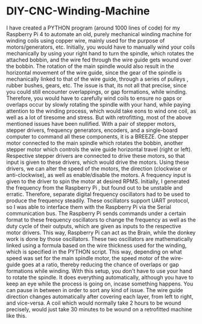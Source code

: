 # DIY-CNC-Winding-Machine
I have created a PYTHON program (around 1000 lines of code) for my Raspberry Pi 4 to automate an old, purely mechanical winding machine for winding coils using copper wire, mainly used for the purpose of motors/generators, etc.  Initially, you would have to manually wind your coils mechanically by using your right hand to turn the spindle, which rotates the attached bobbin, and the wire fed through the wire guide gets wound over the bobbin. The rotation of the main spindle would also result in the horizontal movement of the wire guide, since the gear of the spindle is mechanically linked to that of the wire guide, through a series of pulleys , rubber bushes, gears, etc. The issue is that, its not all that precise, since you could still encounter overlappings, or gap formations, while winding. Therefore, you would have to carefully wind coils to ensure no gaps or overlaps occur by slowly rotating the spindle with your hand, while paying attention to the winding process, which would take eons to wind one coil, as well as a lot of tiresome and stress.  But with retrofitting, most of the above mentioned issues have been nullified. With a pair of stepper motors, stepper drivers, frequency generators, encoders, and a single-board computer to command all these components, it is a BREEZE. One stepper motor connected to the main spindle which rotates the bobbin, another stepper motor which controls the wire guide horizontal travel (right or left). Respective stepper drivers are connected to drive these motors, so that input is given to these drivers, which would drive the motors. Using these drivers, we can alter the speed of the motors, the direction (clockwise or anti-clockwise), as well as enable/disable the motors. A frequency input is given to the driver to spin the motor at desired RPMS.  Initially, I generated the frequency from the Raspberry Pi , but found out to be unstable and erratic. Therefore, separate digital frequency oscillators had to be used to produce the frequency steadily. These oscillators support UART protocol, so I was able to interface them with the Raspberry Pi via the Serial communication bus.  The Raspberry Pi sends commands under a certain format to these frequency oscillators to change the frequency as well as the duty cycle of their outputs, which are given as inputs to the respective motor drivers. This way, Raspberry Pi can act as the Brain, while the donkey work is done by those oscillators.  These two oscillators are mathematically linked using a formula based on the wire thickness used for the winding, which is specified in the PYTHON script. This way, depending on what speed was set for the main spindle motor, the speed motor of the wire-guide goes at a ratio, thereby reducing the chance of overlaps or gap formations while winding.  With this setup, you don't have to use your hand to rotate the spindle. It does everything automatically, although you have to keep an eye while the process is going on, incase something happens. You can pause in between in order to sort any kind of issue. The wire guide direction changes automatically after covering each layer, from left to right, and vice-versa.  A coil which would normally take 2 hours to be wound precisely, would just take 30 minutes to be wound on a retrofitted machine like this.
